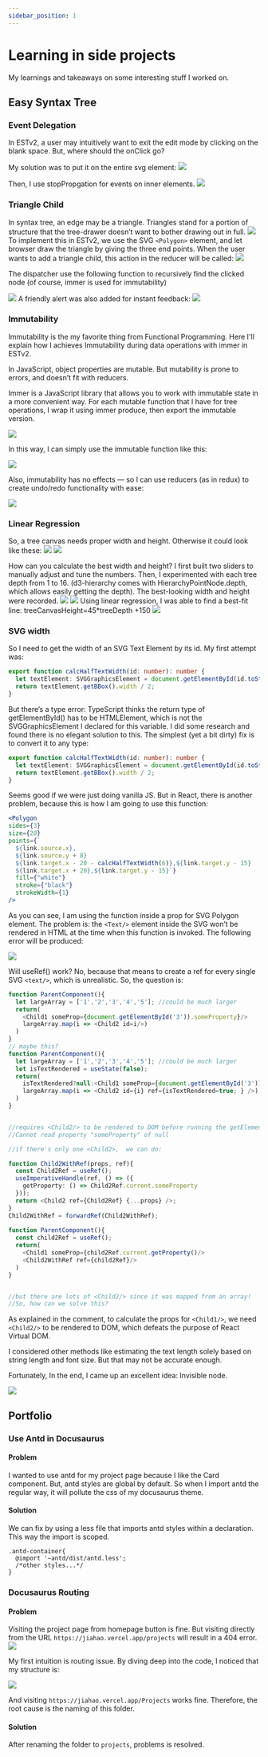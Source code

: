 ```yaml
---
sidebar_position: 1
---
```


# Learning in side projects
My learnings and takeaways on some interesting stuff I worked on.

## Easy Syntax Tree
### Event Delegation
In ESTv2, a user may intuitively want to exit the edit mode by clicking on the blank space. But, where should the onClick go?

My solution was to put it on the entire svg element:
![](https://i.imgur.com/qv1Z8Gr.png)

Then, I use stopPropgation for events on inner elements.
![](https://i.imgur.com/YD0Xxn5.png)


### Triangle Child
In syntax tree, an edge may be a triangle. Triangles stand for a portion of structure that the tree-drawer doesn’t want to bother drawing out in full.
![](https://i.imgur.com/lwNPIi1.png)
To implement this in ESTv2, we use the SVG `<Polygon>` element, and let browser draw the triangle by giving the three end points.
When the user wants to add a triangle child, this action in the reducer will be called:
![](https://i.imgur.com/fJLEBfx.png)

The dispatcher use the following function to recursively find the clicked node (of course, immer is used for immutability)
    
![](https://i.imgur.com/aa51ZG7.png)
A friendly alert was also added for instant feedback:
![](https://i.imgur.com/v8gcjoz.png)
    
###  Immutability
Immutability is the my favorite thing from Functional Programming. Here I'll explain how I achieves Immutability during data operations with immer in ESTv2.
    
In JavaScript, object properties are mutable. But mutability is prone to errors, and doesn’t fit with reducers.
    
Immer is a JavaScript library that allows you to work with immutable state in a more convenient way. For each mutable function that I have for tree operations, I wrap it using immer produce, then export the immutable version.

![](https://i.imgur.com/GlRUQsO.png)

In this way, I can simply use the immutable function like this:
    
![](https://i.imgur.com/zEjROXp.png)

Also, immutability has no effects — so I can use reducers (as in redux) to create undo/redo functionality with ease:
    
![](https://i.imgur.com/UCGlk62.png)


### Linear Regression
So, a tree canvas needs proper width and height. Otherwise it could look like these:
![](https://i.imgur.com/WseMJZN.png)
![](https://i.imgur.com/a3Gv8hS.png)

How can you calculate the best width and height? I first built two sliders to manually adjust and tune the numbers. Then, I experimented with each tree depth from 1 to 16. (d3-hierarchy comes with HierarchyPointNode.depth, which allows easily getting the depth). The best-looking width and height were recorded.
![](https://i.imgur.com/gnSiLXX.png)
![](https://i.imgur.com/mFVwzHx.png)
Using linear regression, I was able to find a best-fit line: treeCanvasHeight=45*treeDepth +150
![](https://i.imgur.com/p8R41dW.png)

### SVG width
So I need to get the width of an SVG Text Element by its id. My first attempt was:
    
```typescript
export function calcHalfTextWidth(id: number): number {
  let textElement: SVGGraphicsElement = document.getElementById(id.toString());
  return textElement.getBBox().width / 2;
}
```
    
But there’s a type error: TypeScript thinks the return type of getElementById() has to be HTMLElement, which is not the SVGGraphicsElement I declared for this variable. I did some research and found there is no elegant solution to this. The simplest (yet a bit dirty) fix is to convert it to any type:

```typescript
export function calcHalfTextWidth(id: number): number {
  let textElement: SVGGraphicsElement = document.getElementById(id.toString()) as any;
  return textElement.getBBox().width / 2;
}
```
    
Seems good if we were just doing vanilla JS. But in React, there is another problem, because this is how I am going to use this function:

```jsx showLineNumbers
<Polygon
sides={3}
size={20}
points={`
  ${link.source.x},
  ${link.source.y + 8} 
  ${link.target.x - 20 - calcHalfTextWidth(6)},${link.target.y - 15} 
  ${link.target.x + 20},${link.target.y - 15}`}
  fill={"white"}
  stroke={"black"}
  strokeWidth={1}
/>
```
    
As you can see, I am using the function inside a prop for SVG Polygon element. The problem is: the `<Text/>` element inside the SVG won’t be rendered in HTML at the time when this function is invoked. The following error will be produced:
    
![](https://i.imgur.com/0lPjVsQ.png)

Will useRef() work? No, because that means to create a ref for every single SVG `<text/>`, which is unrealistic.
So, the question is:
```typescript showLineNumbers
function ParentComponent(){
  let largeArray = ['1','2','3','4','5']; //could be much larger 
  return(
    <Child1 someProp={document.getElementById('3')).someProperty}/>
    largeArray.map(i => <Child2 id=i/>)
  )
}
// maybe this?
function ParentComponent(){
  let largeArray = ['1','2','3','4','5']; //could be much larger 
  let isTextRendered = useState(false);
  return(
    isTextRendered?null:<Child1 someProp={document.getElementById('3')).someProperty}/>
    largeArray.map(i => <Child2 id={i} ref={isTextRendered=true; } />)
  )
}


//requires <Child2/> to be rendered to DOM before running the getElementById, otherwise would get the following error:
//Cannot read property "someProperty" of null

//if there's only one <Child2>,  we can do:

function Child2WithRef(props, ref){
  const Child2Ref = useRef();
  useImperativeHandle(ref, () => ({
    getProperty: () => Child2Ref.current.someProperty
  }));
  return <Child2 ref={Child2Ref} {...props} />;
}
Child2WithRef = forwardRef(Child2WithRef);
  
function ParentComponent(){
  const child2Ref = useRef();
  return(
    <Child1 someProp={child2Ref.current.getProperty()/>
    <Child2WithRef ref={child2Ref}/>
  )
}


//but there are lots of <Child2/> since it was mapped from an array! 
//So, how can we solve this?
```
    
As explained in the comment, to calculate the props for `<Child1/>`, we need `<Child2/>` to be rendered to DOM, which defeats the purpose of React Virtual DOM.
    
I considered other methods like estimating the text length solely based on string length and font size. But that may not be accurate enough.
    
Fortunately, In the end, I came up an excellent idea: Invisible node.

![](https://i.imgur.com/3HZEa3E.png)


    
## Portfolio
### Use Antd in Docusaurus
#### Problem
I wanted to use antd for my project page because I like the Card component. But, antd styles are global by default. So when I import antd the regular way, it will pollute the css of my docusaurus theme.
    
#### Solution
We can fix by using a less file that imports antd styles within a declaration. This way the import is scoped.

```css=
.antd-container{
  @import '~antd/dist/antd.less';
  /*other styles...*/
}
```
    
### Docusaurus Routing 
#### Problem
Visiting the project page from homepage button is fine. But visiting directly from the URL `https://jiahao.vercel.app/projects` will result in a 404 error.
![](https://i.imgur.com/SyfO3Ig.png)
    
My first intuition is routing issue. By diving deep into the code, I noticed that my structure is:
    
![](https://i.imgur.com/EdhIYxP.png)

And visiting `https://jiahao.vercel.app/Projects` works fine. Therefore, the root cause is the naming of this folder. 
    
#### Solution  
After renaming the folder to `projects`, problems is resolved.
